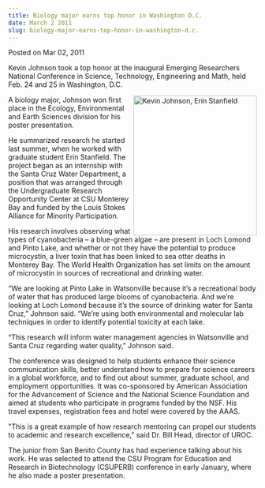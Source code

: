 ```yaml
---
title: Biology major earns top honor in Washington D.C.
date: March 2 2011
slug: biology-major-earns-top-honor-in-washington-d.c.
---
```


 



<span class="date">Posted on Mar 02, 2011    </span>
<p>Kevin Johnson took a top honor at the inaugural Emerging
Researchers National Conference in Science, Technology, Engineering
and Math, held Feb. 24 and 25 in Washington, D.C.</p>
<p><img alt=" Kevin Johnson, Erin Stanfield" src="https://news.csumb.edu/sites/default/files/65/attachments/news/images/kevin_johson_erin_stanfield.jpg" style="float:right; width:250px; height:283px">A biology major,
Johnson won first place in the Ecology, Environmental and Earth
Sciences division for his poster presentation.</img></p>
<p>He summarized research he started last summer, when he worked
with graduate student Erin Stanfield. The project began as an
internship with the Santa Cruz Water Department, a position that
was arranged through the Undergraduate Research Opportunity Center
at CSU Monterey Bay and funded by the Louis Stokes Alliance for
Minority Participation.</p>
<p>His research involves observing what types of cyanobacteria &#x2013; a
blue-green algae &#x2013; are present in Loch Lomond and Pinto Lake, and
whether or not they have the potential to produce microcystin, a
liver toxin that has been linked to sea otter deaths in Monterey
Bay. The World Health Organization has set limits on the amount of
microcystin in sources of recreational and drinking water.</p>
<p>&#x201C;We are looking at Pinto Lake in Watsonville because it&#x2019;s a
recreational body of water that has produced large blooms of
cyanobacteria. And we&#x2019;re looking at Loch Lomond because it&#x2019;s the
source of drinking water for Santa Cruz,&#x201D; Johnson said. &#x201C;We&#x2019;re
using both environmental and molecular lab techniques in order to
identify potential toxicity at each lake.</p>
<p>&#x201C;This research will inform water management agencies in
Watsonville and Santa Cruz regarding water quality,&#x201D; Johnson
said.</p>
<p>The conference was designed to help students enhance their
science communication skills, better understand how to prepare for
science careers in a global workforce, and to find out about
summer, graduate school, and employment opportunities. It was
co-sponsored by American Association for the Advancement of Science
and the National Science Foundation and aimed at students who
participate in programs funded by the NSF. His travel expenses,
registration fees and hotel were covered by the AAAS.</p>
<p>&quot;This is a great example of how research mentoring can propel
our students to academic and research excellence,&quot; said Dr. Bill
Head, director of UROC.&#xA0;</p>
<p>The junior from San Benito County has had experience talking
about his work. He was selected to attend the CSU Program for
Education and Research in Biotechnology (CSUPERB) conference in
early January, where he also made a poster presentation.</p>
<p><br>
&#xA0;</br></p>





```
